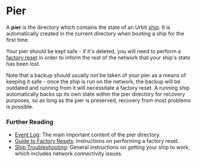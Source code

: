 # Pier

A **pier** is the directory which contains the state of an Urbit [ship](/glossary/ship). It is automatically created in the current directory when booting a ship for the first time.

Your pier should be kept safe - if it's deleted, you will need to perform a [factory reset](/glossary/reset) in order to inform the rest of the network that your ship's state has been lost.

Note that a backup should usually _not_ be taken of your pier as a means of keeping it safe - once the ship is run on the network, the backup will be outdated and running from it will necessitate a factory reset. A running ship automatically backs up its own state within the pier directory for recovery purposes, so as long as the pier is preserved, recovery from most problems is possible.

### Further Reading

- [Event Log](/glossary/eventlog): The main important content of the pier directory.
- [Guide to Factory Resets](https://urbit.org/using/id/guide-to-resets): Instructions on performing a factory reset.
- [Ship Troubleshooting](https://urbit.org/using/os/ship-troubleshooting): General instructions on getting your ship to work, which includes network connectivity issues.
